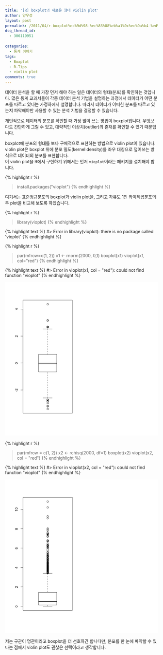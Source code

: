 ```yaml
---
title: '[R] boxplot의 새로운 형태 violin plot'
author: 양우성
layout: post
permalink: /2011/04/r-boxplot%ec%9d%98-%ec%83%88%eb%a1%9c%ec%9a%b4-%ed%98%95%ed%83%9c-violin-plot/
dsq_thread_id:
  - 306119951

categories:
  - 통계 이야기
tags:
  - Boxplot
  - R-Tips
  - violin plot
comments: true
---
```



데이터 분석을 할 때 가장 먼저 해야 하는 일은 데이터의 형태(분포)를 확인하는 것입니다. 많은 통계 교과서들이 각종 데이터 분석 기법을 설명하는 과정에서 데이터가 어떤 분포를 따르고 있다는 가정하에서 설명합니다. 따라서 데이터가 어떠한 분포를 따르고 있는지 파악해야만 사용할 수 있는 분석 기법을 결정할 수 있습니다.

개인적으로 데이터의 분포를 확인할 때 가장 많이 쓰는 방법이 boxplot입니다. 무엇보다도 간단하게 그릴 수 있고, 대략적인 이상치(outlier)의 존재를 확인할 수 있기 때문입니다.  

  
boxplot에 분포의 형태를 보다 구체적으로 표현하는 방법으로 violin plot이 있습니다. violin plot은 boxplot 위에 분포 밀도(kernel density)를 좌우 대칭으로 덮어쓰는 방식으로 데이터의 분포를 표현합니다.  
이 violin plot을 R에서 구현하기 위해서는 먼저 `vioplot`이라는 패키지를 설치해야 합니다.


{% highlight r %}
> install.packages("vioplot")
{% endhighlight %}

여기서는 표준정규분포의 boxplot과 violin plot을, 그리고 자유도 1인 카이제곱분포의 두 plot을 비교해 보도록 하겠습니다.


{% highlight r %}
> library(vioplot)
{% endhighlight %}



{% highlight text %}
#> Error in library(vioplot): there is no package called 'vioplot'
{% endhighlight %}



{% highlight r %}
> par(mfrow=c(1, 2))
> x1 <- rnorm(2000, 0,1)
> boxplot(x1)
> vioplot(x1, col="red")
{% endhighlight %}



{% highlight text %}
#> Error in vioplot(x1, col = "red"): could not find function "vioplot"
{% endhighlight %}

![plot of chunk unnamed-chunk-3](/figure/./_source/2011-04-25-violin-plot-in-R/unnamed-chunk-3-1.png)



{% highlight r %}
> par(mfrow = c(1, 2))
> x2 <- rchisq(2000, df=1)
> boxplot(x2)
> vioplot(x2, col = "red")
{% endhighlight %}



{% highlight text %}
#> Error in vioplot(x2, col = "red"): could not find function "vioplot"
{% endhighlight %}

![plot of chunk unnamed-chunk-4](/figure/./_source/2011-04-25-violin-plot-in-R/unnamed-chunk-4-1.png)

저는 구관이 명관이라고 boxplot을 더 선호하긴 합니다만, 분포를 한 눈에 파악할 수 있다는 점에서 violin plot도 괜찮은 선택이라고 생각합니다.
